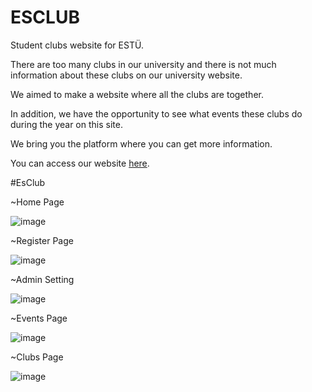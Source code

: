 # ESCLUB
Student clubs website for ESTÜ. 

There are too many clubs in our university and there is not much information about these clubs on our university website.

We aimed to make a website where all the clubs are together.

In addition, we have the opportunity to see what events these clubs do during the year on this site.

We bring you the platform where you can get more information.

You can access our website [here](https://emregunbak.github.io/esclub/).

#EsClub

~Home Page

![image](https://user-images.githubusercontent.com/74907355/213943851-837a17c2-f8b2-43c0-b992-2def7fd3cc59.png)

~Register Page

![image](https://user-images.githubusercontent.com/74907355/213943902-23d53ff9-c9dd-4cde-8d3b-1606d065d69e.png)

~Admin Setting

![image](https://user-images.githubusercontent.com/74907355/213943927-8e1e4176-a4d0-46ef-b8e9-6d51a899d398.png)

~Events Page

![image](https://user-images.githubusercontent.com/74907355/213943966-e70d89a1-fd27-4a87-8e55-aecff4ab8d00.png)

~Clubs Page

![image](https://user-images.githubusercontent.com/74907355/213944008-03675362-e2c0-48b4-ae71-5d13040df4a1.png)
